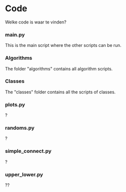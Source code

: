 # Code
Welke code is waar te vinden?

### main.py
This is the main script where the other scripts can be run. 

### Algorithms
The folder "algorithms" contains all algorithm scripts. 

### Classes
The "classes" folder contains all the scripts of classes.

### plots.py
?

### randoms.py
?

### simple_connect.py
?

### upper_lower.py
??
